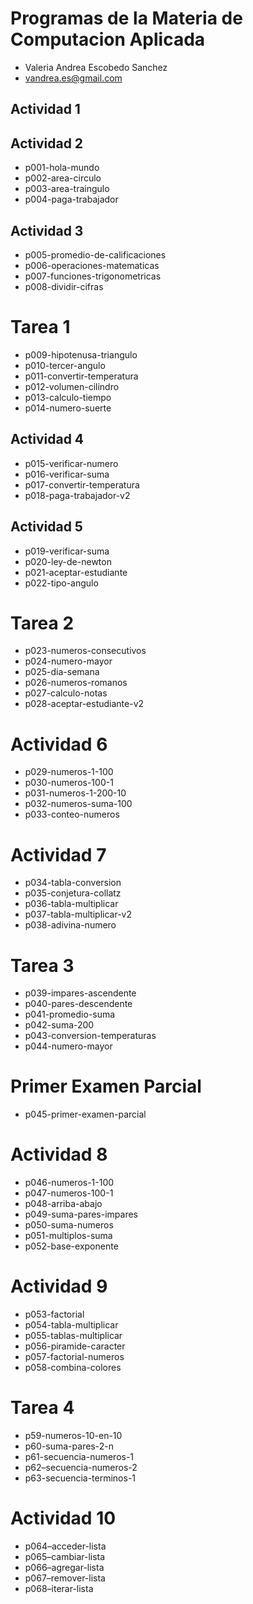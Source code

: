 # Programas de la Materia de Computacion Aplicada
- Valeria Andrea Escobedo Sanchez
- vandrea.es@gmail.com

## Actividad 1



## Actividad 2
- p001-hola-mundo
- p002-area-circulo
- p003-area-traingulo
- p004-paga-trabajador

## Actividad 3
- p005-promedio-de-calificaciones
- p006-operaciones-matematicas
- p007-funciones-trigonometricas
- p008-dividir-cifras

# Tarea 1
- p009-hipotenusa-triangulo
- p010-tercer-angulo
- p011-convertir-temperatura
- p012-volumen-cilindro
- p013-calculo-tiempo
- p014-numero-suerte

## Actividad 4
- p015-verificar-numero
- p016-verificar-suma
- p017-convertir-temperatura
- p018-paga-trabajador-v2

## Actividad 5
- p019-verificar-suma
- p020-ley-de-newton
- p021-aceptar-estudiante
- p022-tipo-angulo

# Tarea 2
- p023-numeros-consecutivos
- p024-numero-mayor
- p025-dia-semana
- p026-numeros-romanos
- p027-calculo-notas
- p028-aceptar-estudiante-v2

# Actividad 6
- p029-numeros-1-100
- p030-numeros-100-1
- p031-numeros-1-200-10
- p032-numeros-suma-100
- p033-conteo-numeros

# Actividad 7
- p034-tabla-conversion
- p035-conjetura-collatz
- p036-tabla-multiplicar
- p037-tabla-multiplicar-v2
- p038-adivina-numero

# Tarea 3
- p039-impares-ascendente
- p040-pares-descendente
- p041-promedio-suma
- p042-suma-200
- p043-conversion-temperaturas
- p044-numero-mayor

# Primer Examen Parcial
- p045-primer-examen-parcial

# Actividad 8
- p046-numeros-1-100 
- p047-numeros-100-1  
- p048-arriba-abajo
- p049-suma-pares-impares
- p050-suma-numeros
- p051-multiplos-suma
- p052-base-exponente

# Actividad 9
- p053-factorial
- p054-tabla-multiplicar
- p055-tablas-multiplicar
- p056-piramide-caracter
- p057-factorial-numeros
- p058-combina-colores

# Tarea 4 
- p59-numeros-10-en-10
- p60-suma-pares-2-n
- p61-secuencia-numeros-1
- p62–secuencia-numeros-2
- p63-secuencia-terminos-1

# Actividad 10
- p064–acceder-lista
- p065–cambiar-lista
- p066–agregar-lista
- p067–remover-lista
- p068–iterar-lista